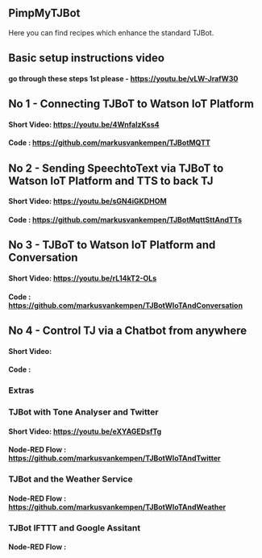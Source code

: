 ## PimpMyTJBot
Here you can find recipes which enhance the standard TJBot.
## Basic setup instructions video
#### go through these steps 1st please -  https://youtu.be/vLW-JrafW30
###
## No 1 - Connecting TJBoT to Watson IoT Platform
#### Short Video: https://youtu.be/4WnfalzKss4
#### Code : https://github.com/markusvankempen/TJBotMQTT

## No 2 - Sending SpeechtoText via TJBoT to Watson IoT Platform and TTS to back TJ
#### Short Video: https://youtu.be/sGN4iGKDHOM
#### Code : https://github.com/markusvankempen/TJBotMqttSttAndTTs

## No 3 - TJBoT to Watson IoT Platform and Conversation
#### Short Video: https://youtu.be/rL14kT2-OLs
#### Code : https://github.com/markusvankempen/TJBotWIoTAndConversation

## No 4 - Control TJ via a Chatbot from anywhere
#### Short Video:
#### Code : 


### Extras
### TJBot with Tone Analyser and Twitter
#### Short Video: https://youtu.be/eXYAGEDsfTg
#### Node-RED Flow : https://github.com/markusvankempen/TJBotWIoTAndTwitter
### TJBot and the Weather Service
#### Node-RED Flow : https://github.com/markusvankempen/TJBotWIoTAndWeather
### TJBot IFTTT and Google Assitant
#### Node-RED Flow :
